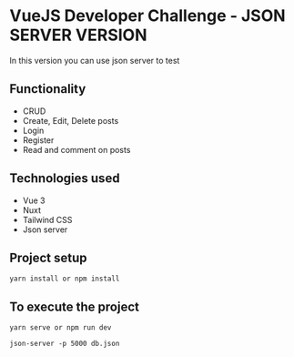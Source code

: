 # VueJS Developer Challenge - JSON SERVER VERSION
In this version you can use json server to test

## Functionality
- CRUD
- Create, Edit, Delete posts
- Login
- Register
- Read and comment on posts

## Technologies used 
- Vue 3
- Nuxt
- Tailwind CSS
- Json server

## Project setup
```
yarn install or npm install
```

## To execute the project
```
yarn serve or npm run dev
```
```
json-server -p 5000 db.json
```
